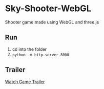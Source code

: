 # Sky-Shooter-WebGL

Shooter game made using WebGL and three.js

## Run
1. cd into the folder
2. `python -m http.server 8000`

## Trailer
[Watch Game Trailer](https://drive.google.com/file/d/19oFObYiFNZ2ORbb6ePWieDanRJJraurQ/view?usp=sharing)
